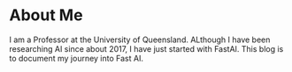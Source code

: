 # About Me

I am a Professor at the University of Queensland.  ALthough I have been researching AI since about 2017, I have just started with FastAI.  This blog is to document my journey into Fast AI. 

